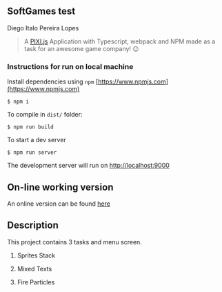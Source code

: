 ## SoftGames test

Diego Italo Pereira Lopes

> A [PIXI.js](http://www.pixijs.com) Application with Typescript, webpack and NPM made as a task for an awesome game company! :wink:

### Instructions for run on local machine

Install dependencies using `npm` [https://www.npmjs.com](https://www.npmjs.com)
```
$ npm i
```

To compile in `dist/` folder:

```
$ npm run build
```

To start a dev server
```
$ npm run server
```

The development server will run on [http://localhost:9000](http://localhost:9000)

## On-line working version
An online version can be found [here](http://dihgg.com/dev/softgames/)

## Description

This project contains 3 tasks and menu screen.

1. Sprites Stack

2. Mixed Texts

3. Fire Particles
